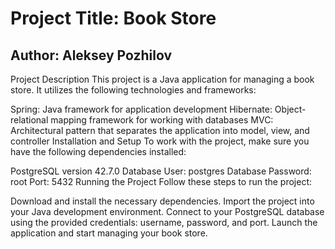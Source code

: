 # Project Title: Book Store

## Author: Aleksey Pozhilov

Project Description
This project is a Java application for managing a book store. It utilizes the following technologies and frameworks:

Spring: Java framework for application development
Hibernate: Object-relational mapping framework for working with databases
MVC: Architectural pattern that separates the application into model, view, and controller
Installation and Setup
To work with the project, make sure you have the following dependencies installed:

PostgreSQL version 42.7.0
Database User: postgres
Database Password: root
Port: 5432
Running the Project
Follow these steps to run the project:

Download and install the necessary dependencies.
Import the project into your Java development environment.
Connect to your PostgreSQL database using the provided credentials: username, password, and port.
Launch the application and start managing your book store.